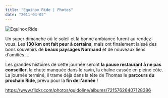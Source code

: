 ```yaml
---
title: "Equinox Ride | Photos"
date: "2011-04-02"
---
```


![](/uploads/equinox-ride.jpg "Equinox Ride")

Un super dimanche où le soleil et la bonne ambiance furent au rendez-vous. Les **130 km ont fait peur à certains**, mais ont finalement laissé des bons souvenirs de **beaux paysages Normand** et de nouveaux liens d'amitiés ...

Les grandes histoires de cette journée seront **la pause restaurant à ne pas conseiller**, la chute manquée dans le ravin, la chaîne cassée en pleine côte. La journée terminé, il trame déjà dans la tête de Thomas le **parcours du prochain Ride**, prévu pour la **fin de l'année** !

<https://www.flickr.com/photos/guidoline/albums/72157626407128386>
